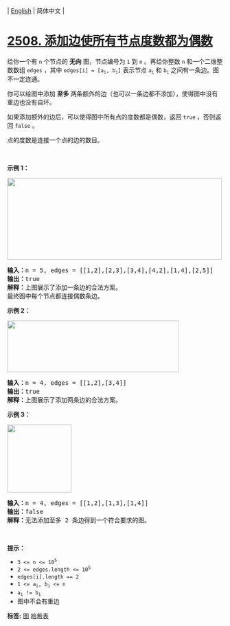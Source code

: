 | [English](README_EN.md) | 简体中文 |

# [2508. 添加边使所有节点度数都为偶数](https://leetcode.cn/problems/add-edges-to-make-degrees-of-all-nodes-even)
<p>给你一个有 <code>n</code>&nbsp;个节点的 <strong>无向</strong>&nbsp;图，节点编号为&nbsp;<code>1</code>&nbsp;到&nbsp;<code>n</code>&nbsp;。再给你整数&nbsp;<code>n</code>&nbsp;和一个二维整数数组&nbsp;<code>edges</code>&nbsp;，其中&nbsp;<code>edges[i] = [a<sub>i</sub>, b<sub>i</sub>]</code>&nbsp;表示节点&nbsp;<code>a<sub>i</sub></code> 和&nbsp;<code>b<sub>i</sub></code>&nbsp;之间有一条边。图不一定连通。</p>

<p>你可以给图中添加 <strong>至多</strong>&nbsp;两条额外的边（也可以一条边都不添加），使得图中没有重边也没有自环。</p>

<p>如果添加额外的边后，可以使得图中所有点的度数都是偶数，返回&nbsp;<code>true</code>&nbsp;，否则返回&nbsp;<code>false</code>&nbsp;。</p>

<p>点的度数是连接一个点的边的数目。</p>

<p>&nbsp;</p>

<p><strong>示例 1：</strong></p>

<p><img alt="" src="https://assets.leetcode.com/uploads/2022/10/26/agraphdrawio.png" style="width: 500px; height: 190px;" /></p>

<pre>
<b>输入：</b>n = 5, edges = [[1,2],[2,3],[3,4],[4,2],[1,4],[2,5]]
<b>输出：</b>true
<b>解释：</b>上图展示了添加一条边的合法方案。
最终图中每个节点都连接偶数条边。
</pre>

<p><strong>示例 2：</strong></p>

<p><img alt="" src="https://assets.leetcode.com/uploads/2022/10/26/aagraphdrawio.png" style="width: 400px; height: 120px;" /></p>

<pre>
<b>输入：</b>n = 4, edges = [[1,2],[3,4]]
<b>输出：</b>true
<b>解释：</b>上图展示了添加两条边的合法方案。</pre>

<p><strong>示例 3：</strong></p>

<p><img alt="" src="https://assets.leetcode.com/uploads/2022/10/26/aaagraphdrawio.png" style="width: 150px; height: 158px;" /></p>

<pre>
<b>输入：</b>n = 4, edges = [[1,2],[1,3],[1,4]]
<b>输出：</b>false
<b>解释：</b>无法添加至多 2 条边得到一个符合要求的图。</pre>

<p>&nbsp;</p>

<p><strong>提示：</strong></p>

<ul>
	<li><code>3 &lt;= n &lt;= 10<sup>5</sup></code></li>
	<li><code>2 &lt;= edges.length &lt;= 10<sup>5</sup></code></li>
	<li><code>edges[i].length == 2</code></li>
	<li><code>1 &lt;= a<sub>i</sub>, b<sub>i</sub> &lt;= n</code></li>
	<li><code>a<sub>i</sub> != b<sub>i</sub></code></li>
	<li>图中不会有重边</li>
</ul>

**标签:**  [图](https://leetcode.cn/tag/graph) [哈希表](https://leetcode.cn/tag/hash-table) 